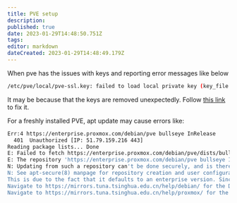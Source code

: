 ```yaml
---
title: PVE setup
description: 
published: true
date: 2023-01-29T14:48:50.751Z
tags: 
editor: markdown
dateCreated: 2023-01-29T14:48:49.179Z
---
```


When pve has the issues with keys and reporting error messages like below

```bash
/etc/pve/local/pve-ssl.key: failed to load local private key (key_file or key) at /usr/share/perl5/PVE/APIServer/AnyEvent.pm line 1899
```

It may be because that the keys are removed unexpectedly. Follow [this link](https://pve.proxmox.com/wiki/Proxmox_SSL_Error_Fixing) to fix it.

For a freshly installed PVE,  apt update may cause errors like:

```bash
Err:4 https://enterprise.proxmox.com/debian/pve bullseye InRelease
  401  Unauthorized [IP: 51.79.159.216 443]
Reading package lists... Done
E: Failed to fetch https://enterprise.proxmox.com/debian/pve/dists/bullseye/InRelease  401  Unauthorized [IP: 51.79.159.216 443]
E: The repository 'https://enterprise.proxmox.com/debian/pve bullseye InRelease' is not signed.
N: Updating from such a repository can't be done securely, and is therefore disabled by default.
N: See apt-secure(8) manpage for repository creation and user configuration details.
This is due to the fact that it defaults to an enterprise version. Since we will never subscribe to such a version, we will use no-subscription sources instead. TUNA has the most complete source for PVE.
Navigate to https://mirrors.tuna.tsinghua.edu.cn/help/debian/ for the Debian sources (since PVE is based on Debian). Beforehands, apt install apt-transport-https ca-certificates.
Navigate to https://mirrors.tuna.tsinghua.edu.cn/help/proxmox/ for the PVE-specific source w/o subscription; also remove/backup /etc/apt/sources.list.d/pve-enterprise.list.
```